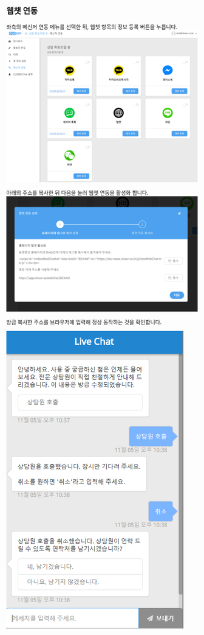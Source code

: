 ## 웹챗 연동

좌측의 메신저 연동 메뉴를 선택한 뒤, 웹챗 항목의 정보 등록 버튼을 누릅니다.![](/assets/builder_tutorial_integration.png)

아래의 주소를 복사한 뒤 다음을 눌러 웹챗 연동을 활성화 합니다. ![](/assets/builder_tutorial_webchat_integration.png)

방금 복사한 주소를 브라우저에 입력해 정상 동작하는 것을 확인합니다.

![](/assets/builder_tutorial_webchat_test.png)


